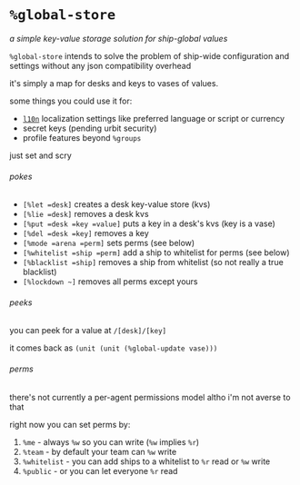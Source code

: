#   `%global-store`

_a simple key-value storage solution for ship-global values_

`%global-store` intends to solve the problem of ship-wide configuration and
settings without any json compatibility overhead

it's simply a map for desks and keys to vases of values.

some things you could use it for:

- [`l10n`](https://github.com/sigilante/l10n) localization settings like
  preferred language or script or currency
- secret keys (pending urbit security)
- profile features beyond `%groups`

just set and scry

###### pokes

- `[%let =desk]` creates a desk key-value store (kvs)
- `[%lie =desk]` removes a desk kvs
- `[%put =desk =key =value]` puts a key in a desk's kvs (key is a vase)
- `[%del =desk =key]` removes a key
- `[%mode =arena =perm]` sets perms (see below)
- `[%whitelist =ship =perm]` add a ship to whitelist for perms (see below)
- `[%blacklist =ship]` removes a ship from whitelist (so not really a true blacklist)
- `[%lockdown ~]` removes all perms except yours

###### peeks

you can peek for a value at `/[desk]/[key]`

it comes back as `(unit (unit (%global-update vase)))`

###### perms

there's not currently a per-agent permissions model altho i'm not averse to that

right now you can set perms by:

1. `%me` - always `%w` so you can write (`%w` implies `%r`)
2. `%team` - by default your team can `%w` write
3. `%whitelist` - you can add ships to a whitelist to `%r` read or `%w` write
4. `%public` - or you can let everyone `%r` read
